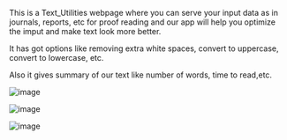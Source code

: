 This is a Text_Utilities webpage where you can serve your input data as in journals, reports, etc for proof reading and our app will help you optimize the imput and make text look more better.

It has got options like removing extra white spaces, convert to uppercase, convert to lowercase, etc.

Also it gives summary of our text like number of words, time to read,etc.

![image](https://github.com/Pranjal003/Text-Utilities/assets/92199952/8e5f4ef8-a563-41ea-bd00-301d716c1e4f)

![image](https://github.com/Pranjal003/Text-Utilities/assets/92199952/a0243143-083b-411a-b152-a310a3c1677d)

![image](https://github.com/Pranjal003/Text-Utilities/assets/92199952/0fee07e0-db6a-42eb-a3e1-ec22bff7fd54)
   
